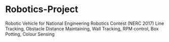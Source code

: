 # Robotics-Project
Robotic Vehicle for National Engineering Robotics Contest (NERC 2017)
Line Tracking, Obstacle Distance Maintaining, Wall Tracking, RPM control, Box Potting, Colour Sensing
